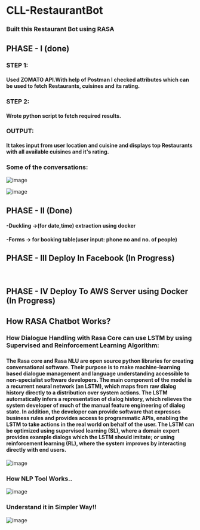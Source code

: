 # CLL-RestaurantBot
<h3>Built this Restaurant Bot using RASA</h3>
<h2>PHASE - I (done)</h2>
<h3>STEP 1:</h3>
<h4>Used ZOMATO API.With help of Postman I checked attributes which can be used to fetch Restaurants, cuisines and its rating.</h4>
<h3>STEP 2:</h3>
<h4>Wrote python script to fetch required results.</h4>
<h3>OUTPUT:</h3>
<h4>It takes input from user location and cuisine and displays top  Restaurants with all available cuisines and it's rating.</h4>


<!-- ![image](https://user-images.githubusercontent.com/66173499/121783611-3a31ab80-cbcd-11eb-997c-492633736f57.png) -->
<h3>Some of the conversations:</h3>

![image](https://user-images.githubusercontent.com/66173499/121837223-afe36780-ccf2-11eb-8702-21b282e6269b.png)

![image](https://user-images.githubusercontent.com/66173499/121837270-ca1d4580-ccf2-11eb-8880-89f70bb157fa.png)


<h2>PHASE - II (Done)</h2>
<h4>-Duckling ->(for date,time) extraction using docker</h4>
<h4>-Forms -> for booking table(user input: phone no and no. of people)</h4>

<h2>PHASE - III Deploy In Facebook (In Progress)</h2>
<br>
<h2>PHASE - IV Deploy To AWS Server using Docker (In Progress)</h2>

<h2> How RASA Chatbot Works? </h2>
<h3>How Dialogue Handling with Rasa Core can use LSTM by using Supervised and Reinforcement Learning Algorithm:<h3/>
<h4>
The Rasa core and Rasa NLU are open source python libraries for creating conversational software. Their purpose is to make machine-learning based dialogue management and language understanding accessible to non-specialist software developers. The main component of the model is a recurrent neural network (an LSTM), which maps from raw dialog history directly to a distribution over system actions. The LSTM automatically infers a representation of dialog history, which relieves the system developer of much of the manual feature engineering of dialog state. In addition, the developer can provide software that expresses business rules and provides access to programmatic APIs, enabling the LSTM to take actions in the real world on behalf of the user. The LSTM can be optimized using supervised learning (SL), where a domain expert provides example dialogs which the LSTM should imitate; or using reinforcement learning (RL), where the system improves by interacting directly with end users.</h4>

![image](https://user-images.githubusercontent.com/66173499/122521625-b0516a80-d032-11eb-9776-6b55440d2a41.png)

  
 <h3>How NLP Tool Works..</h3>

![image](https://user-images.githubusercontent.com/66173499/122521281-446f0200-d032-11eb-8b3a-d7781fe7d465.png)

<h3>Understand it in Simpler Way!!</h3>
  
![image](https://user-images.githubusercontent.com/66173499/122531127-d54adb00-d03c-11eb-915e-7a8cffe022e3.png)
  
